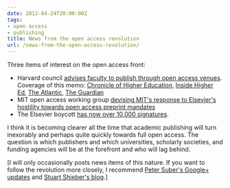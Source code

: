 ```yaml
---
date: 2012-04-24T20:00:00Z
tags:
- open access
- publishing
title: News from the open access revolution
url: /news-from-the-open-access-revolution/
---
```


Three items of interest on the open access front:

* Harvard council [advises faculty to publish through open access venues](http://isites.harvard.edu/icb/icb.do?keyword=k77982&tabgroupid=icb.tabgroup143448). Coverage of this memo: [Chronicle of Higher Education](http://chronicle.com/blogs/ticker/saying-costly-subscriptions-cannot-be-sustained-harvard-library-committee-urges-open-access/42589?sid=wc&utm_source=wc&utm_medium=en), [Inside Higher Ed](http://www.insidehighered.com/quicktakes/2012/04/24/panel-questions-harvard-librarys-journal-spending), [The Atlantic](http://www.theatlantic.com/technology/print/2012/04/harvard-now-spending-nearly-375-million-on-academic-journals/256248/), [The Guardian](http://www.guardian.co.uk/science/2012/apr/24/harvard-university-journal-publishers-prices)
* MIT open access working group [devising MIT's response to Elsevier's hostility towards open access preprint mandates](http://web.mit.edu/fnl/volume/244/holton.html)
* The Elsevier boycott [has now over 10,000 signatures](http://thecostofknowledge.com/).

I think it is becoming clearer all the time that academic publishing will turn inexorably and perhaps quite quickly towards full open access. The question is which publishers and which universities, scholarly societies, and funding agencies will be at the forefront and who will lag behind.

[I will only occasionally posts news items of this nature. If you want to follow the revolution more closely, I recommend [Peter Suber's Google+ updates](https://plus.google.com/109377556796183035206/posts) and [Stuart Shieber's blog](http://blogs.law.harvard.edu/pamphlet/).]
